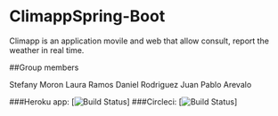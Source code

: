 # ClimappSpring-Boot

Climapp is an application movile and web that allow consult, report the weather in real time. 

##Group members

Stefany Moron
Laura Ramos
Daniel Rodriguez
Juan Pablo Arevalo

###Heroku app: [![Build Status](https://climapp.herokuapp.com/)]
###Circleci: [![Build Status](https://circleci.com/gh/Climapp-Cosw)]